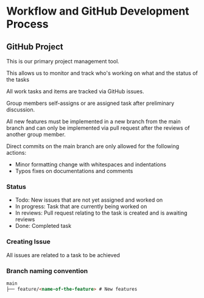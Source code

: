 # Workflow and GitHub Development Process



## GitHub Project

This is our primary project management tool. 

This allows us to monitor and track who's working on what and the status of the tasks

All work tasks and items are tracked via GitHub issues.

Group members self-assigns or are assigned task after preliminary discussion.

All new features must be implemented in a new branch from the main branch and can only be implemented via pull request
after the reviews of another group member.

Direct commits on the main branch are only allowed for the following actions:
- Minor formatting change with whitespaces and indentations
- Typos fixes on documentations and comments


### Status
- Todo: New issues that are not yet assigned and worked on
- In progress: Task that are currently being worked on
- In reviews: Pull request relating to the task is created and is awaiting reviews
- Done: Completed task

### Creating Issue
All issues are related to a task to be achieved


### Branch naming convention
```markdown
main                    
├── feature/<name-of-the-feature> # New features


```
